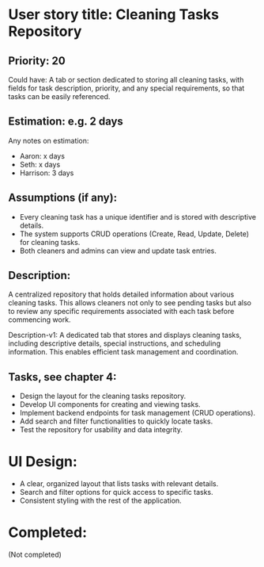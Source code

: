 # User story title: Cleaning Tasks Repository

## Priority: 20
Could have:
A tab or section dedicated to storing all cleaning tasks, with fields for task description, priority, and any special requirements, so that tasks can be easily referenced.

## Estimation: e.g. 2 days
Any notes on estimation:
* Aaron: x days
* Seth: x days
* Harrison: 3 days 

## Assumptions (if any):
- Every cleaning task has a unique identifier and is stored with descriptive details.
- The system supports CRUD operations (Create, Read, Update, Delete) for cleaning tasks.
- Both cleaners and admins can view and update task entries.

## Description:
A centralized repository that holds detailed information about various cleaning tasks. This allows cleaners not only to see pending tasks but also to review any specific requirements associated with each task before commencing work.

Description-v1:
A dedicated tab that stores and displays cleaning tasks, including descriptive details, special instructions, and scheduling information. This enables efficient task management and coordination.

## Tasks, see chapter 4:
- Design the layout for the cleaning tasks repository.
- Develop UI components for creating and viewing tasks.
- Implement backend endpoints for task management (CRUD operations).
- Add search and filter functionalities to quickly locate tasks.
- Test the repository for usability and data integrity.

# UI Design:
- A clear, organized layout that lists tasks with relevant details.
- Search and filter options for quick access to specific tasks.
- Consistent styling with the rest of the application.

# Completed:
(Not completed)
